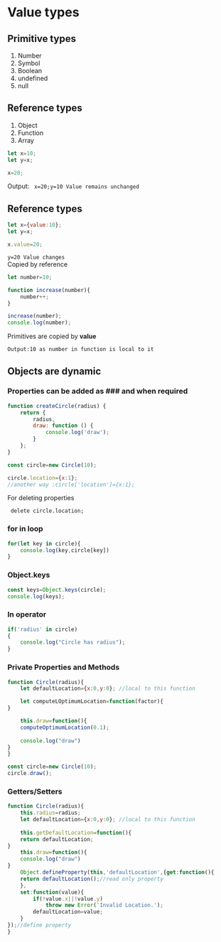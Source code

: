 # Value types
## Primitive types
1. Number
1. Symbol
1. Boolean
1. undefined
1. null

## Reference types
1. Object
1. Function
1. Array

```javascript
let x=10;
let y=x;

x=20;
```
Output:
``` x=20;y=10 Value remains unchanged``` 


## Reference types
```javascript
let x={value:10};
let y=x;

x.value=20;
```
```y=20 Value changes```  
Copied by reference


```javascript
let number=10;

function increase(number){
    number++;
}

increase(number);
console.log(number);
```
Primitives are copied by **value**

```Output:10 as number in function is local to it``` 

## Objects are dynamic 
### Properties can be added as ### and when required
```javascript
function createCircle(radius) {
    return {
        radius,
        draw: function () {
            console.log('draw');
        }
    };
}

const circle=new Circle(10);

circle.location={x:1};
//another way :circle['location']={x:1};
```
For deleting properties

``` delete circle.location;``` 

### for in loop
```javascript
for(let key in circle){
    console.log(key,circle[key])
}
```

### Object.keys
``` javascript
const keys=Object.keys(circle);
console.log(keys);
```

### In operator
```javascript 
if('radius' in circle)
{
    console.log("Circle has radius");
}
```

### Private Properties and Methods
```javascript
function Circle(radius){
    let defaultLocation={x:0,y:0}; //local to this function

    let computeLOptimumLocation=function(factor){
}

    this.draw=function(){
    computeOptimumLocation(0.1);
    
    console.log("draw")
}
}

const circle=new Circle(10);
circle.draw();
```

### Getters/Setters
```javascript
function Circle(radius){
    this.radius=radius;    
    let defaultLocation={x:0,y:0}; //local to this function
    
    this.getDefaultLocation=function(){
    return defaultLocation;    
}
    this.draw=function(){   
    console.log("draw")
}
    Object.defineProperty(this,'defaultLocation',{get:function(){
    return defaultLocation();//read only property
    },
    set:function(value){
        if(!value.x||!value.y)
            throw new Error('Invalid Location.');
        defaultLocation=value;    
    }
});//define property
}
```
